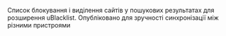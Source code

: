 Список блокування і виділення сайтів у пошукових результатах для розширення uBlacklist. Опубліковано для зручності синхронізації між різними пристроями
